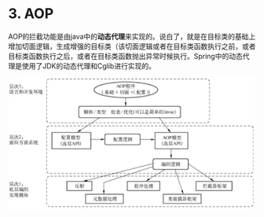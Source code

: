 # 3. AOP

AOP的拦截功能是由java中的**动态代理**来实现的。说白了，就是在目标类的基础上增加切面逻辑，生成增强的目标类（该切面逻辑或者在目标类函数执行之前，或者目标类函数执行之后，或者在目标类函数抛出异常时候执行。Spring中的动态代理是使用了JDK的动态代理和Cglib进行实现的。

![](../../../.gitbook/assets/image%20%28374%29.png)




